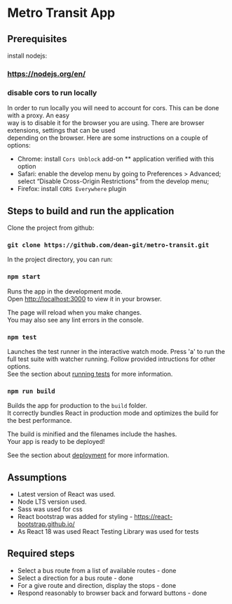 # Metro Transit App

## Prerequisites 

install nodejs:
### https://nodejs.org/en/

### disable cors to run locally
In order to run locally you will need to account for cors.  This can be done with a proxy.  An easy \
way is to disable it for the browser you are using.  There are browser extensions, settings that can be used \
depending on the browser.  Here are some instructions on a couple of options:

- Chrome: install `Cors Unblock` add-on ** application verified with this option
- Safari:  enable the develop menu by going to Preferences > Advanced; \
         select “Disable Cross-Origin Restrictions” from the develop menu;
- Firefox: install `CORS Everywhere` plugin

## Steps to build and run the application

Clone the project from github:
### `git clone https://github.com/dean-git/metro-transit.git`

In the project directory, you can run:

### `npm start`

Runs the app in the development mode.\
Open [http://localhost:3000](http://localhost:3000) to view it in your browser.

The page will reload when you make changes.\
You may also see any lint errors in the console.

### `npm test`

Launches the test runner in the interactive watch mode.  Press 'a' to run the full test suite with watcher running. Follow provided intructions for other options.\
See the section about [running tests](https://facebook.github.io/create-react-app/docs/running-tests) for more information.

### `npm run build`

Builds the app for production to the `build` folder.\
It correctly bundles React in production mode and optimizes the build for the best performance.

The build is minified and the filenames include the hashes.\
Your app is ready to be deployed!

See the section about [deployment](https://facebook.github.io/create-react-app/docs/deployment) for more information.

## Assumptions
- Latest version of React was used.
- Node LTS version used.
- Sass was used for css
- React bootstrap was added for styling - https://react-bootstrap.github.io/
- As React 18 was used React Testing Library was used for tests

## Required steps
- Select a bus route from a list of available routes - done
- Select a direction for a bus route - done
- For a give route and direction, display the stops - done
- Respond reasonably to browser back and forward buttons - done
